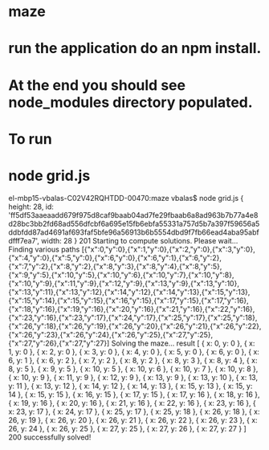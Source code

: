# maze
# run the application do an npm install.
# At the end you should see node_modules directory populated.
# To run
# node grid.js
el-mbp15-vbalas-C02V42RQHTDD-00470:maze vbalas$ node grid.js
{ height: 28,
  id: 'ff5df53aaeaadd679f975d8caf9baab04ad7fe29fbaab6a8ad963b7b77a4e8d28bc3bb2fd68ad556dfcbf6a695e15fb6ebfa55331a757d5b7a397f59656a5ddbfdd87ad4691af693faf5bfe96a56913b6b5554dbd9f7fb66ead4aba95abfdfff7ea7',
  width: 28 }
201
Starting to compute solutions. Please wait...
Finding various paths
[{"x":0,"y":0},{"x":1,"y":0},{"x":2,"y":0},{"x":3,"y":0},{"x":4,"y":0},{"x":5,"y":0},{"x":6,"y":0},{"x":6,"y":1},{"x":6,"y":2},{"x":7,"y":2},{"x":8,"y":2},{"x":8,"y":3},{"x":8,"y":4},{"x":8,"y":5},{"x":9,"y":5},{"x":10,"y":5},{"x":10,"y":6},{"x":10,"y":7},{"x":10,"y":8},{"x":10,"y":9},{"x":11,"y":9},{"x":12,"y":9},{"x":13,"y":9},{"x":13,"y":10},{"x":13,"y":11},{"x":13,"y":12},{"x":14,"y":12},{"x":14,"y":13},{"x":15,"y":13},{"x":15,"y":14},{"x":15,"y":15},{"x":16,"y":15},{"x":17,"y":15},{"x":17,"y":16},{"x":18,"y":16},{"x":19,"y":16},{"x":20,"y":16},{"x":21,"y":16},{"x":22,"y":16},{"x":23,"y":16},{"x":23,"y":17},{"x":24,"y":17},{"x":25,"y":17},{"x":25,"y":18},{"x":26,"y":18},{"x":26,"y":19},{"x":26,"y":20},{"x":26,"y":21},{"x":26,"y":22},{"x":26,"y":23},{"x":26,"y":24},{"x":26,"y":25},{"x":27,"y":25},{"x":27,"y":26},{"x":27,"y":27}]
Solving the maze...
result [ { x: 0, y: 0 },
  { x: 1, y: 0 },
  { x: 2, y: 0 },
  { x: 3, y: 0 },
  { x: 4, y: 0 },
  { x: 5, y: 0 },
  { x: 6, y: 0 },
  { x: 6, y: 1 },
  { x: 6, y: 2 },
  { x: 7, y: 2 },
  { x: 8, y: 2 },
  { x: 8, y: 3 },
  { x: 8, y: 4 },
  { x: 8, y: 5 },
  { x: 9, y: 5 },
  { x: 10, y: 5 },
  { x: 10, y: 6 },
  { x: 10, y: 7 },
  { x: 10, y: 8 },
  { x: 10, y: 9 },
  { x: 11, y: 9 },
  { x: 12, y: 9 },
  { x: 13, y: 9 },
  { x: 13, y: 10 },
  { x: 13, y: 11 },
  { x: 13, y: 12 },
  { x: 14, y: 12 },
  { x: 14, y: 13 },
  { x: 15, y: 13 },
  { x: 15, y: 14 },
  { x: 15, y: 15 },
  { x: 16, y: 15 },
  { x: 17, y: 15 },
  { x: 17, y: 16 },
  { x: 18, y: 16 },
  { x: 19, y: 16 },
  { x: 20, y: 16 },
  { x: 21, y: 16 },
  { x: 22, y: 16 },
  { x: 23, y: 16 },
  { x: 23, y: 17 },
  { x: 24, y: 17 },
  { x: 25, y: 17 },
  { x: 25, y: 18 },
  { x: 26, y: 18 },
  { x: 26, y: 19 },
  { x: 26, y: 20 },
  { x: 26, y: 21 },
  { x: 26, y: 22 },
  { x: 26, y: 23 },
  { x: 26, y: 24 },
  { x: 26, y: 25 },
  { x: 27, y: 25 },
  { x: 27, y: 26 },
  { x: 27, y: 27 } ]
200
successfully solved!


